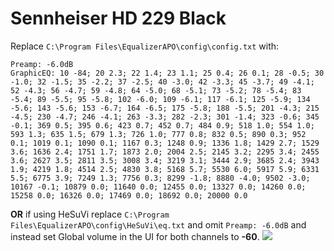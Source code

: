 # Sennheiser HD 229 Black
Replace `C:\Program Files\EqualizerAPO\config\config.txt` with:
```
Preamp: -6.0dB
GraphicEQ: 10 -84; 20 2.3; 22 1.4; 23 1.1; 25 0.4; 26 0.1; 28 -0.5; 30 -1.0; 32 -1.5; 35 -2.2; 37 -2.5; 40 -3.0; 42 -3.3; 45 -3.7; 49 -4.1; 52 -4.3; 56 -4.7; 59 -4.8; 64 -5.0; 68 -5.1; 73 -5.2; 78 -5.4; 83 -5.4; 89 -5.5; 95 -5.8; 102 -6.0; 109 -6.1; 117 -6.1; 125 -5.9; 134 -5.6; 143 -5.6; 153 -6.7; 164 -6.5; 175 -5.8; 188 -5.5; 201 -4.3; 215 -4.5; 230 -4.7; 246 -4.1; 263 -3.3; 282 -2.3; 301 -1.4; 323 -0.6; 345 -0.1; 369 0.5; 395 0.6; 423 0.7; 452 0.7; 484 0.9; 518 1.0; 554 1.0; 593 1.3; 635 1.5; 679 1.3; 726 1.0; 777 0.8; 832 0.5; 890 0.3; 952 0.1; 1019 0.1; 1090 0.1; 1167 0.3; 1248 0.9; 1336 1.8; 1429 2.7; 1529 3.6; 1636 2.4; 1751 1.7; 1873 2.0; 2004 2.5; 2145 3.2; 2295 3.4; 2455 3.6; 2627 3.5; 2811 3.5; 3008 3.4; 3219 3.1; 3444 2.9; 3685 2.4; 3943 1.9; 4219 1.8; 4514 2.5; 4830 3.8; 5168 5.7; 5530 6.0; 5917 5.9; 6331 5.5; 6775 3.9; 7249 1.3; 7756 0.3; 8299 -1.8; 8880 -4.0; 9502 -3.0; 10167 -0.1; 10879 0.0; 11640 0.0; 12455 0.0; 13327 0.0; 14260 0.0; 15258 0.0; 16326 0.0; 17469 0.0; 18692 0.0; 20000 0.0
```
**OR** if using HeSuVi replace `C:\Program Files\EqualizerAPO\config\HeSuVi\eq.txt` and omit `Preamp: -6.0dB` and instead set Global volume in the UI for both channels to **-60**.
![](https://raw.githubusercontent.com/jaakkopasanen/AutoEq/master/results/Headphone.com/headphoncecom/onear/Sennheiser%20HD%20229%20Black/Sennheiser%20HD%20229%20Black.png)